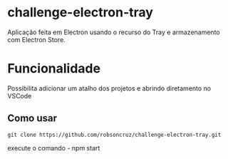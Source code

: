 # challenge-electron-tray 
Aplicação feita em Electron usando o recurso do Tray e armazenamento com Electron Store. 

# Funcionalidade
Possibilita adicionar um atalho dos projetos e abrindo diretamento no VSCode

## Como usar
~~~~
git clone https://github.com/robsoncruz/challenge-electron-tray.git
~~~~
execute o comando - npm start
